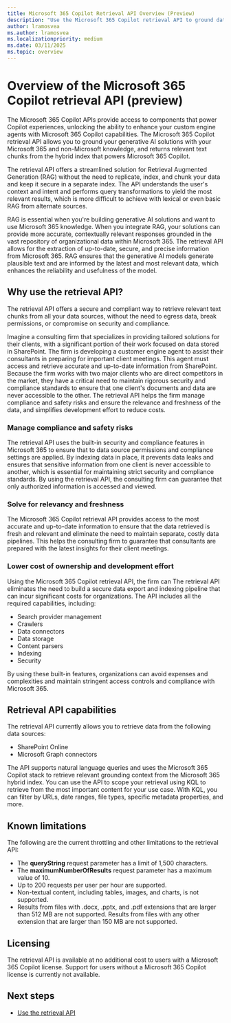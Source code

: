 ```yaml
---
title: Microsoft 365 Copilot Retrieval API Overview (Preview)
description: "Use the Microsoft 365 Copilot retrieval API to ground data for your generative AI solution. Extract relevant content from SharePoint and Microsoft Graph connectors, while complying with the access controls defined for the tenant."
author: lramosvea
ms.author: lramosvea
ms.localizationpriority: medium
ms.date: 03/11/2025
ms.topic: overview
---
```

# Overview of the Microsoft 365 Copilot retrieval API (preview)

The Microsoft 365 Copilot APIs provide access to components that power Copilot experiences, unlocking the ability to enhance your custom engine agents with Microsoft 365 Copilot capabilities. The Microsoft 365 Copilot retrieval API allows you to ground your generative AI solutions with your Microsoft 365 and non-Microsoft knowledge, and returns relevant text chunks from the hybrid index that powers Microsoft 365 Copilot.

The retrieval API offers a streamlined solution for Retrieval Augmented Generation (RAG) without the need to replicate, index, and chunk your data and keep it secure in a separate index. The API understands the user's context and intent and performs query transformations to yield the most relevant results, which is more difficult to achieve with lexical or even basic RAG from alternate sources.

RAG is essential when you're building generative AI solutions and want to use Microsoft 365 knowledge. When you integrate RAG, your solutions can provide more accurate, contextually relevant responses grounded in the vast repository of organizational data within Microsoft 365. The  retrieval API allows for the extraction of up-to-date, secure, and precise information from Microsoft 365. RAG ensures that the generative AI models generate plausible text and are informed by the latest and most relevant data, which enhances the reliability and usefulness of the model.

## Why use the retrieval API?

The retrieval API offers a secure and compliant way to retrieve relevant text chunks from all your data sources, without the need to egress data, break permissions, or compromise on security and compliance.

Imagine a consulting firm that specializes in providing tailored solutions for their clients, with a significant portion of their work focused on data stored in SharePoint. The firm is developing a customer engine agent to assist their consultants in preparing for important client meetings. This agent must access and retrieve accurate and up-to-date information from SharePoint. Because the firm works with two major clients who are direct competitors in the market, they have a critical need to maintain rigorous security and compliance standards to ensure that one client's documents and data are never accessible to the other. The retrieval API helps the firm manage compliance and safety risks and ensure the relevance and freshness of the data, and simplifies development effort to reduce costs.

### Manage compliance and safety risks

The retrieval API uses the built-in security and compliance features in Microsoft 365 to ensure that to data source permissions and compliance settings are applied. By indexing data in place, it prevents data leaks and ensures that sensitive information from one client is never accessible to another, which is essential for maintaining strict security and compliance standards. By using the retrieval API, the consulting firm can guarantee that only authorized information is accessed and viewed.

### Solve for relevancy and freshness

The Microsoft 365 Copilot retrieval API provides access to the most accurate and up-to-date information to ensure that the data retrieved is fresh and relevant and eliminate the need to maintain separate, costly data pipelines. This helps the consulting firm to guarantee that consultants are prepared with the latest insights for their client meetings.

### Lower cost of ownership and development effort

Using the Microsoft 365 Copilot retrieval API, the firm can The retrieval API eliminates the need to build a secure data export and indexing pipeline that can incur significant costs for organizations. The API includes all the required capabilities, including:

- Search provider management
- Crawlers
- Data connectors
- Data storage
- Content parsers
- Indexing
- Security

By using these built-in features, organizations can avoid expenses and complexities and maintain stringent access controls and compliance with Microsoft 365.

## Retrieval API capabilities

The retrieval API currently allows you to retrieve data from the following data sources:

- SharePoint Online
- Microsoft Graph connectors

The API supports natural language queries and uses the Microsoft 365 Copilot stack to retrieve relevant grounding context from the Microsoft 365 hybrid index. You can use the API to scope your retrieval using KQL to retrieve from the most important content for your use case. With KQL, you can filter by URLs, date ranges, file types, specific metadata properties, and more.

## Known limitations

The following are the current throttling and other limitations to the retrieval API:

- The **queryString** request parameter has a limit of 1,500 characters.
- The **maximumNumberOfResults** request parameter has a maximum value of 10.
- Up to 200 requests per user per hour are supported.
- Non-textual content, including tables, images, and charts, is not supported.
- Results from files with .docx, .pptx, and .pdf extensions that are larger than 512 MB are not supported. Results from files with any other extension that are larger than 150 MB are not supported.

## Licensing

The retrieval API is available at no additional cost to users with a Microsoft 365 Copilot license. Support for users without a Microsoft 365 Copilot license is currently not available.

## Next steps

- [Use the retrieval API](../api/copilotroot-retrieval.md)

